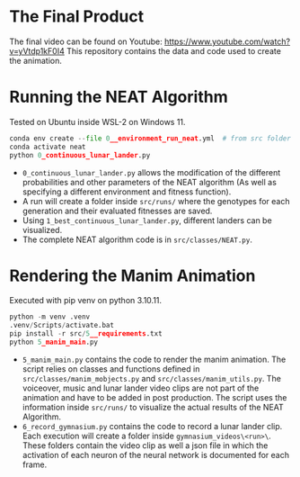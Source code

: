 # The Final Product

The final video can be found on Youtube: https://www.youtube.com/watch?v=yVtdp1kF0I4
This repository contains the data and code used to create the animation.

# Running the NEAT Algorithm

Tested on Ubuntu inside WSL-2 on Windows 11.

```python
conda env create --file 0__environment_run_neat.yml  # from src folder
conda activate neat
python 0_continuous_lunar_lander.py
```

- `0_continuous_lunar_lander.py` allows the modification of the different probabilities and other parameters of the NEAT algorithm (As well as specifying a different environment and fitness function).
- A run will create a folder inside `src/runs/` where the genotypes for each generation and their evaluated fitnesses are saved.
- Using `1_best_continuous_lunar_lander.py`, different landers can be visualized.
- The complete NEAT algorithm code is in `src/classes/NEAT.py`.

# Rendering the Manim Animation

Executed with pip venv on python 3.10.11.

```python
python -m venv .venv
.venv/Scripts/activate.bat
pip install -r src/5__requirements.txt
python 5_manim_main.py
```

- `5_manim_main.py` contains the code to render the manim animation. The script relies on classes and functions defined in `src/classes/manim_mobjects.py` and `src/classes/manim_utils.py`. The voiceover, music and lunar lander video clips are not part of the animation and have to be added in post production. The script uses the information inside `src/runs/` to visualize the actual results of the NEAT Algorithm.
- `6_record_gymnasium.py` contains the code to record a lunar lander clip. Each execution will create a folder inside `gymnasium_videos\<run>\`. These folders contain the video clip as well a json file in which the activation of each neuron of the neural network is documented for each frame.
